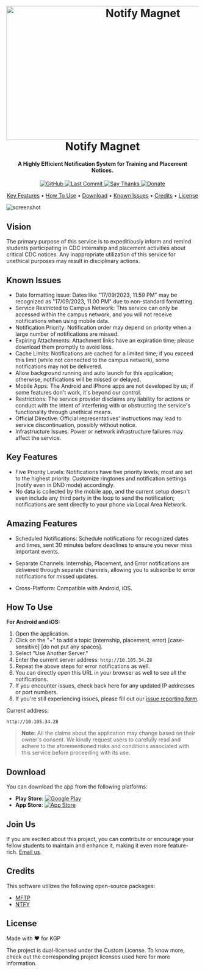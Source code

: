 <h1 align="center">
  <br>
  <a href="https://github.com/XylenSky/notify-magnet"><img src="https://raw.githubusercontent.com/XylenSky/notify-magnet/main/Notify_Magnet.png" height="350" alt="Notify Magnet" width="700"></a>
  <br>
  Notify Magnet
  <br>
</h1>

<h4 align="center">A Highly Efficient Notification System for Training and Placement Notices.</h4>

<p align="center">
  <a href="https://github.com/binwiederhier/ntfy">
    <img src="https://img.shields.io/badge/NTFY-MFTP-blue" alt="GitHub">
  </a>
  <a href="https://github.com/XylenSky/notify-magnet">
    <img src="https://img.shields.io/github/last-commit/XylenSky/notify-magnet" alt="Last Commit">
  </a>
  <a href="https://github.com/XylenSky/notify-magnet">
    <img src="https://img.shields.io/endpoint?url=https%3A%2F%2Fhits.dwyl.com%2Fxylensky%2Fnotify-magnet.json?color=pink" alt="Say Thanks">
  </a>
  <a href="https://liberapay.com/ntfy">
    <img src="https://img.shields.io/badge/$-donate-ff69b4.svg?maxAge=2592000&style=flat" alt="Donate">
  </a>
</p>

<p align="center">
  <a href="#key-features">Key Features</a> •
  <a href="#how-to-use">How To Use</a> •
  <a href="#download">Download</a> •
  <a href="#known-issues">Known Issues</a> •
  <a href="#credits">Credits</a> •
  <a href="#license">License</a>
</p>

![screenshot](https://raw.githubusercontent.com/XylenSky/notify-magnet/main/howtousepreview.gif)

## Vision

The primary purpose of this service is to expeditiously inform and remind students participating in CDC internship and placement activities about critical CDC notices. Any inappropriate utilization of this service for unethical purposes may result in disciplinary actions.

## Known Issues

- Date formatting issue: Dates like "17/09/2023, 11.59 PM" may be recognized as "17/09/2023, 11.00 PM" due to non-standard formatting.
- Service Restricted to Campus Network: This service can only be accessed within the campus network, and you will not receive notifications when using mobile data.
- Notification Priority: Notification order may depend on priority when a large number of notifications are missed.
- Expiring Attachments: Attachment links have an expiration time; please download them promptly to avoid loss.
- Cache Limits: Notifications are cached for a limited time; if you exceed this limit (while not connected to the campus network), some notifications may not be delivered.
- Allow background running and auto launch for this application; otherwise, notifications will be missed or delayed.
- Mobile Apps: The Android and iPhone apps are not developed by us; if some features don't work, it's beyond our control.
- Restrictions: The service provider disclaims any liability for actions or conduct with the intent of interfering with or obstructing the service's functionality through unethical means.
- Official Directive: Official representatives' instructions may lead to service discontinuation, possibly without notice.
- Infrastructure Issues: Power or network infrastructure failures may affect the service.

## Key Features

- Five Priority Levels: Notifications have five priority levels; most are set to the highest priority. Customize ringtones and notification settings (notify even in DND mode) accordingly.
- No data is collected by the mobile app, and the current setup doesn't even include any third party in the loop to send the notification; notifications are sent directly to your phone via Local Area Network.

## Amazing Features

- Scheduled Notifications: Schedule notifications for recognized dates and times, sent 30 minutes before deadlines to ensure you never miss important events.
- Separate Channels: Internship, Placement, and Error notifications are delivered through separate channels, allowing you to subscribe to error notifications for missed updates.

- Cross-Platform: Compatible with Android, iOS.

## How To Use

**For Android and iOS:**

1. Open the application.
2. Click on the "+" to add a topic (internship, placement, error) [case-sensitive] [do not put any spaces].
3. Select "Use Another Server."
4. Enter the current server address: `http://10.105.34.28`
5. Repeat the above steps for error notifications as well.
6. You can directly open this URL in your browser as well to see all the notifications.
7. If you encounter issues, check back here for any updated IP addresses or port numbers.
8. If you're still experiencing issues, please fill out our [issue reporting form](https://forms.gle/B55UbUkG6fv7246i9).

Current address: 
```
http://10.105.34.28
```


> **Note:**
> All the claims about the application may change based on their owner's consent.
> We kindly request users to carefully read and adhere to the aforementioned risks and conditions associated with this service before proceeding with its use.

## Download

You can download the app from the following platforms:
- **Play Store**: [![Google Play](https://upload.wikimedia.org/wikipedia/commons/thumb/7/78/Google_Play_Store_badge_EN.svg/126px-Google_Play_Store_badge_EN.svg.png?20220907104002)](https://play.google.com/store/apps/details?id=io.heckel.ntfy&pcampaignid=web_share)
- **App Store**: [![App Store](https://upload.wikimedia.org/wikipedia/commons/thumb/3/3c/Download_on_the_App_Store_Badge.svg/128px-Download_on_the_App_Store_Badge.svg.png)](https://apps.apple.com/in/app/ntfy/id1625396347)

## Join Us

If you are excited about this project, you can contribute or encourage your fellow students to maintain and enhance it, making it even more feature-rich. [Email us](mailto:xylensky@proton.me).

## Credits

This software utilizes the following open-source packages:

- [MFTP](https://github.com/metakgp/mftp)
- [NTFY](https://github.com/binwiederhier/ntfy)

## License

Made with ❤️ for KGP

The project is dual-licensed under the Custom License. To know more, check out the corresponding project licenses used here for more information.
